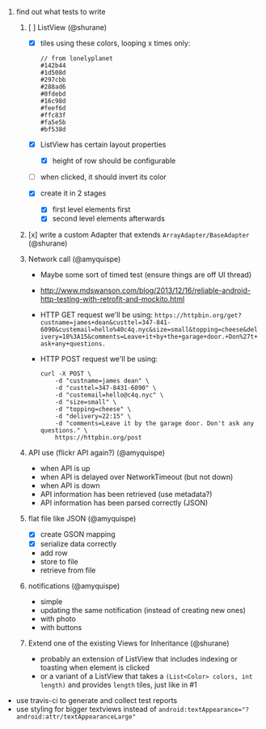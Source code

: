 
1. find out what tests to write
    1. [ ] ListView (@shurane)
        - [x] tiles using these colors, looping x times only:

            ```
            // from lonelyplanet
            #142b44
            #1d508d
            #297cbb
            #288ad6
            #0fdebd
            #16c98d
            #feef6d
            #ffc83f
            #fa5e5b
            #bf538d
            ```

        - [x] ListView has certain layout properties
            - [x] height of row should be configurable
        - [ ] when clicked, it should invert its color
        - [x] create it in 2 stages
            - [x] first level elements first
            - [x] second level elements afterwards
    2. [x] write a custom Adapter that extends `ArrayAdapter/BaseAdapter` (@shurane)
    3. Network call (@amyquispe)
        - Maybe some sort of timed test (ensure things are off UI thread)
        - http://www.mdswanson.com/blog/2013/12/16/reliable-android-http-testing-with-retrofit-and-mockito.html
        - HTTP GET request we'll be using: `https://httpbin.org/get?custname=james+dean&custtel=347-841-6090&custemail=hello%40c4q.nyc&size=small&topping=cheese&delivery=18%3A15&comments=Leave+it+by+the+garage+door.+Don%27t+ask+any+questions.`
        - HTTP POST request we'll be using:

            ```
            curl -X POST \
                -d "custname=james dean" \
                -d "custtel=347-8431-6090" \
                -d "custemail=hello@c4q.nyc" \
                -d "size=small" \
                -d "topping=cheese" \
                -d "delivery=22:15" \
                -d "comments=Leave it by the garage door. Don't ask any questions." \
                https://httpbin.org/post
            ```

    4. API use (flickr API again?) (@amyquispe)
        - when API is up
        - when API is delayed over NetworkTimeout (but not down)
        - when API is down
        - API information has been retrieved (use metadata?)
        - API information has been parsed correctly (JSON)
    5. flat file like JSON (@amyquispe)
        - [x] create GSON mapping
        - [x] serialize data correctly
        - add row
        - store to file
        - retrieve from file
    6. notifications (@amyquispe)
        - simple
        - updating the same notification (instead of creating new ones)
        - with photo
        - with buttons
    7. Extend one of the existing Views for Inheritance (@shurane)
        - probably an extension of ListView that includes indexing or toasting when element is clicked
        - or a variant of a ListView that takes a `(List<Color> colors, int length)` and provides `length` tiles, just like in #1

- use travis-ci to generate and collect test reports
- use styling for bigger textviews instead of `android:textAppearance="?android:attr/textAppearanceLarge"`

